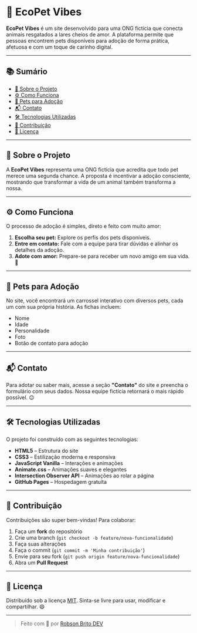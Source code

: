 # 🐾 EcoPet Vibes

**EcoPet Vibes** é um site desenvolvido para uma ONG fictícia que conecta animais resgatados a lares cheios de amor. A plataforma permite que pessoas encontrem pets disponíveis para adoção de forma prática, afetuosa e com um toque de carinho digital.

---

## 📚 Sumário

- [🌱 Sobre o Projeto](#-sobre-o-projeto)
- [⚙️ Como Funciona](#️-como-funciona)
- [🐶 Pets para Adoção](#-pets-para-adoção)
- [📬 Contato](#-contato)
- [🛠 Tecnologias Utilizadas](#-tecnologias-utilizadas)
- [🤝 Contribuição](#-contribuição)
- [📄 Licença](#-licença)

---

## 🌱 Sobre o Projeto

A **EcoPet Vibes** representa uma ONG fictícia que acredita que todo pet merece uma segunda chance. A proposta é incentivar a adoção consciente, mostrando que transformar a vida de um animal também transforma a nossa.

---

## ⚙️ Como Funciona

O processo de adoção é simples, direto e feito com muito amor:

1. **Escolha seu pet:** Explore os perfis dos pets disponíveis.
2. **Entre em contato:** Fale com a equipe para tirar dúvidas e alinhar os detalhes da adoção.
3. **Adote com amor:** Prepare-se para receber um novo amigo em sua vida. 🐾

---

## 🐶 Pets para Adoção

No site, você encontrará um carrossel interativo com diversos pets, cada um com sua própria história. As fichas incluem:

- Nome
- Idade
- Personalidade
- Foto
- Botão de contato para adoção

---

## 📬 Contato

Para adotar ou saber mais, acesse a seção **"Contato"** do site e preencha o formulário com seus dados. Nossa equipe fictícia retornará o mais rápido possível. 😉

---

## 🛠 Tecnologias Utilizadas

O projeto foi construído com as seguintes tecnologias:

- **HTML5** – Estrutura do site
- **CSS3** – Estilização moderna e responsiva
- **JavaScript Vanilla** – Interações e animações
- **Animate.css** – Animações suaves e elegantes
- **Intersection Observer API** – Animações ao rolar a página
- **GitHub Pages** – Hospedagem gratuita

---

## 🤝 Contribuição

Contribuições são super bem-vindas! Para colaborar:

1. Faça um **fork** do repositório
2. Crie uma branch (`git checkout -b feature/nova-funcionalidade`)
3. Faça suas alterações
4. Faça o commit (`git commit -m 'Minha contribuição'`)
5. Envie para seu fork (`git push origin feature/nova-funcionalidade`)
6. Abra um **Pull Request**

---

## 📄 Licença

Distribuído sob a licença [MIT](LICENSE). Sinta-se livre para usar, modificar e compartilhar. 😄

---

> Feito com 💚 por [Robson Brito DEV](https://www.linkedin.com/in/robsoncbriito)
